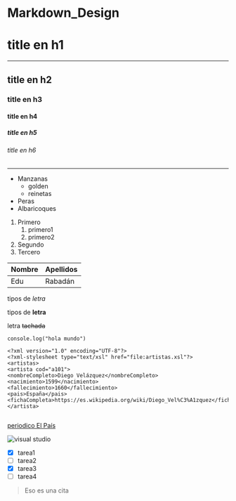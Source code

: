# Markdown_Design


# title en h1
___
## title en h2
### title en h3
#### title en h4
##### title en h5
###### title en h6
___
<!-- Listas Desordenadas -->


* Manzanas
   * golden
   * reinetas
* Peras
* Albaricoques


<!-- Listas Desordenadas -->


1. Primero
   1. primero1
   2. primero2
2. Segundo
3. Tercero


<!-- Tablas -->


|Nombre|Apellidos|
|------|---------|
|Edu   |Rabadán  |




<!-- Tipos de Letra -->


tipos de *letra*


tipos de **letra**


letra ~~tachada~~


<!-- Generar una lista de código -->


`console.log("hola mundo")`


```
<?xml version="1.0" encoding="UTF-8"?>
<?xml-stylesheet type="text/xsl" href="file:artistas.xsl"?>
<artistas>
<artista cod="a101">
<nombreCompleto>Diego Velázquez</nombreCompleto>
<nacimiento>1599</nacimiento>
<fallecimiento>1660</fallecimiento>
<pais>España</pais>
<fichaCompleta>https://es.wikipedia.org/wiki/Diego_Vel%C3%A1zquez</fichaCompleta>
</artista>


```


<!-- Acceso a páginas web -->


[periodico El País](https://www.elpais.es "periódico chachi")


<!-- Acceso a Imágenes -->

![visual studio](https://cdn.icon-icons.com/icons2/2699/PNG/512/visualstudio_code_logo_icon_170248.png "Visual Studio Code Logo")

* [X] tarea1
* [ ] tarea2
* [X] tarea3
* [ ] tarea4

<!-- Poner una cita -->

>Eso es una cita
